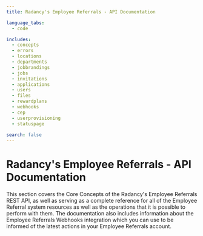 ```yaml
---
title: Radancy's Employee Referrals - API Documentation

language_tabs:
  - code

includes:
  - concepts
  - errors
  - locations
  - departments
  - jobbrandings
  - jobs
  - invitations
  - applications
  - users
  - files
  - rewardplans
  - webhooks
  - cep
  - userprovisioning
  - statuspage

search: false
---
```


# Radancy's Employee Referrals - API Documentation

This section covers the Core Concepts of the Radancy's Employee Referrals REST API, as well as serving as a complete reference for all of the Employee Referral system resources as well as the operations that it is possible to perform with them. The documentation also includes information about the Employee Referrals Webhooks integration which you can use to be informed of the latest actions in your Employee Referrals account.
